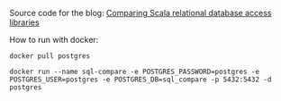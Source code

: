 Source code for the blog: [Comparing Scala relational database access libraries](https://softwaremill.com/comparing-scala-relational-database-access-libraries/)

How to run with docker:

```docker
docker pull postgres
```

```docker
docker run --name sql-compare -e POSTGRES_PASSWORD=postgres -e POSTGRES_USER=postgres -e POSTGRES_DB=sql_compare -p 5432:5432 -d postgres
```